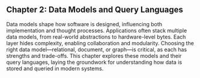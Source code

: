 ## Chapter 2: Data Models and Query Languages

Data models shape how software is designed, influencing both implementation and thought processes. Applications often stack multiple data models, from real-world abstractions to hardware-level bytes. Each layer hides complexity, enabling collaboration and modularity. Choosing the right data model—relational, document, or graph—is critical, as each has strengths and trade-offs. This chapter explores these models and their query languages, laying the groundwork for understanding how data is stored and queried in modern systems.
